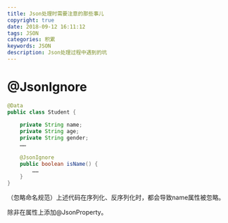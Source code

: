 ```yaml
---
title: Json处理时需要注意的那些事儿
copyright: true
date: 2018-09-12 16:11:12
tags: JSON
categories: 积累
keywords: JSON
description: Json处理过程中遇到的坑
---
```


# @JsonIgnore

```java
@Data
public class Student {
    
    private String name;
    private String age;
    private String gender;
    ……
    
    @JsonIgnore
    public boolean isName() {
        ……
    }
}
```

（忽略命名规范）上述代码在序列化、反序列化时，都会导致name属性被忽略。

除非在属性上添加@JsonProperty。

